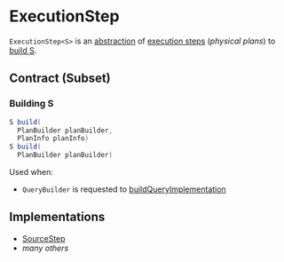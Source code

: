 # ExecutionStep

`ExecutionStep<S>` is an [abstraction](#contract) of [execution steps](#implementations) (_physical plans_) to [build S](#build).

## Contract (Subset)

### <span id="build"> Building S

```java
S build(
  PlanBuilder planBuilder,
  PlanInfo planInfo)
S build(
  PlanBuilder planBuilder)
```

Used when:

* `QueryBuilder` is requested to [buildQueryImplementation](QueryBuilder.md#buildQueryImplementation)

## Implementations

* [SourceStep](SourceStep.md)
* _many others_
